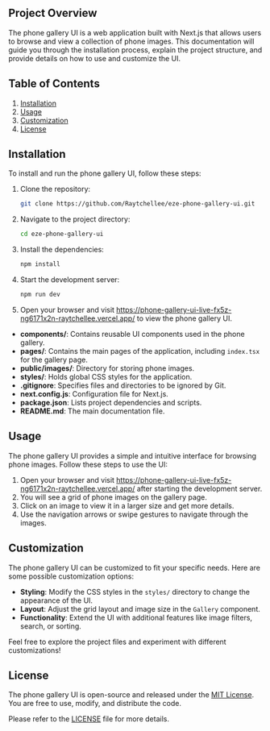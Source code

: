 ## Project Overview

The phone gallery UI is a web application built with Next.js that allows users to browse and view a collection of phone images. This documentation will guide you through the installation process, explain the project structure, and provide details on how to use and customize the UI.

## Table of Contents

1. [Installation](#installation)<!-- 2. [Project Structure](#project-structure) -->
2. [Usage](#usage)
3. [Customization](#customization)<!-- 5. [Contributing](#contributing) -->
4. [License](#license)

## Installation

To install and run the phone gallery UI, follow these steps:

1. Clone the repository:

   ```bash
   git clone https://github.com/Raytchellee/eze-phone-gallery-ui.git
   ```

2. Navigate to the project directory:

   ```bash
   cd eze-phone-gallery-ui
   ```

3. Install the dependencies:

   ```bash
   npm install
   ```

4. Start the development server:

   ```bash
   npm run dev
   ```

5. Open your browser and visit https://phone-gallery-ui-live-fx5z-ng6171x2n-raytchellee.vercel.app/ to view the phone gallery UI.

<!-- ## Project Structure

The project structure is organized as follows:

```
eze-phone-gallery-ui/
├── components/
│   ├── Gallery.js
│   ├── Image.js
│   └── ...
├── pages/
│   ├── index.js
│   └── ...
├── public/
│   ├── images/
│   │   ├── phone1.jpg
│   │   ├── phone2.jpg
│   │   └── ...
│   └── ...
├── styles/
│   ├── global.css
│   └── ...
├── .gitignore
├── next.config.js
├── package.json
├── README.md
└── ...
``` -->

- **components/**: Contains reusable UI components used in the phone gallery.
- **pages/**: Contains the main pages of the application, including `index.tsx` for the gallery page.
- **public/images/**: Directory for storing phone images.
- **styles/**: Holds global CSS styles for the application.
- **.gitignore**: Specifies files and directories to be ignored by Git.
- **next.config.js**: Configuration file for Next.js.
- **package.json**: Lists project dependencies and scripts.
- **README.md**: The main documentation file.

## Usage

The phone gallery UI provides a simple and intuitive interface for browsing phone images. Follow these steps to use the UI:

1. Open your browser and visit https://phone-gallery-ui-live-fx5z-ng6171x2n-raytchellee.vercel.app/ after starting the development server.
2. You will see a grid of phone images on the gallery page.
3. Click on an image to view it in a larger size and get more details.
4. Use the navigation arrows or swipe gestures to navigate through the images.

## Customization

The phone gallery UI can be customized to fit your specific needs. Here are some possible customization options:

- **Styling**: Modify the CSS styles in the `styles/` directory to change the appearance of the UI.
- **Layout**: Adjust the grid layout and image size in the `Gallery` component.
- **Functionality**: Extend the UI with additional features like image filters, search, or sorting.

Feel free to explore the project files and experiment with different customizations!

<!-- ## Contributing -->

<!-- Contributions are welcome!

 If you'd like to contribute to the phone gallery UI, please follow these guidelines:

1. Fork the repository.
2. Create a new branch for your feature/bug fix.
3. Make your changes and ensure they are properly tested.
4. Commit your changes and push them to your fork.
5. Submit a pull request with a clear description of your changes.
 -->
## License

The phone gallery UI is open-source and released under the [MIT License](https://opensource.org/licenses/MIT). You are free to use, modify, and distribute the code.

Please refer to the [LICENSE](https://github.com/raytchellee/eze-phone-gallery-ui/blob/main/LICENSE) file for more details.

